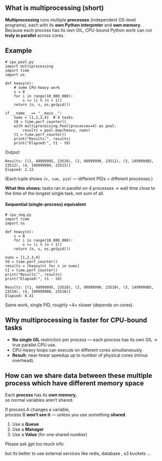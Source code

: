 ## What is **multiprocessing** (short)

**Multiprocessing** runs multiple **processes** (independent OS-level programs), each with its **own Python interpreter** and **own memory**.  
Because each process has its own GIL, CPU-bound Python work can run **truly in parallel** across cores.

## Example

```
# cpu_pool.py
import multiprocessing
import time
import os

def heavy(n):
    # some CPU-heavy work
    s = 0
    for i in range(10_000_000):
        s += (i % (n + 1))
    return (n, s, os.getpid())

if __name__ == "__main__":
    nums = [1,2,3,4]  # 4 tasks
    t0 = time.perf_counter()
    with multiprocessing.Pool(processes=4) as pool:
        results = pool.map(heavy, nums)
    t1 = time.perf_counter()
    print("Results:", results)
    print("Elapsed:", t1 - t0)

```

Output:
```
Results: [(1, 49999995, 23510), (2, 99999990, 23511), (3, 149999985, 23512), (4, 199999980, 23513)]
Elapsed: 2.12
```

(Each tuple shows `(n, sum, pid)` — different PIDs = different processes.)

**What this shows:** tasks ran in parallel on 4 processes → wall time close to the time of the longest single task, not sum of all.

#### Sequential (single-process) equivalent

```
# cpu_seq.py
import time
import os

def heavy(n):
    s = 0
    for i in range(10_000_000):
        s += (i % (n + 1))
    return (n, s, os.getpid())

nums = [1,2,3,4]
t0 = time.perf_counter()
results = [heavy(n) for n in nums]
t1 = time.perf_counter()
print("Results:", results)
print("Elapsed:", t1 - t0)

```

```
Results: [(1, 49999995, 23510), (2, 99999990, 23510), (3, 149999985, 23510), (4, 199999980, 23510)]
Elapsed: 8.41

```

Same work, single PID, roughly ~4× slower (depends on cores).

## Why multiprocessing is faster for CPU-bound tasks

- **No single GIL** restriction per process — each process has its own GIL → true parallel CPU use.
- CPU-heavy loops can execute on different cores simultaneously.
- **Result:** near-linear speedup up to number of physical cores (minus overhead).

## How can we share data between these multiple process which have different memory space


Each **process** has its **own memory**,  
so normal variables aren’t shared.

If process A changes a variable,  
process B **won’t see it** — unless you use something **shared**.


1. Use a **Queue** 
2. Use a **Manager**
3. Use a **Value** (for one shared number)

Please ask gpt too much info

but its better to use external services like redis, database , s3 buckets ...




